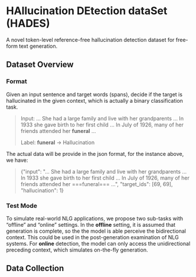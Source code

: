 # HAllucination DEtection dataSet (HADES)

A novel token-level reference-free hallucination detection dataset for free-form text generation.

## Dataset Overview

### Format

Given an input sentence and target words (spans), decide if the target is hallucinated in the given context, which is actually a binary classification task.

> Input: ... She had a large family and live with her grandparents ... In 1933 she gave birth to her first child ... In July of 1926, many of her friends attended her **funeral** ... 
> 
> Label: **funeral** -> Hallucination

The actual data will be provide in the json format, for the instance above, we have:
> {"input": "... She had a large family and live with her grandparents ... In 1933 she gave birth to her first child ... In July of 1926, many of her friends attended her ===funeral=== ...", "target_ids": [69, 69], "hallucination": 1} 

### Test Mode

To simulate real-world NLG applications, we propose two sub-tasks with “offline” and “online” settings. In the **offline** setting, it is assumed that generation is complete, so the the model is able perceive the bidirectional context. This could be used in the post-generation examination of NLG systems. For **online** detection, the model can only access the unidirectional preceding context, which simulates on-the-fly generation. 

## Data Collection
